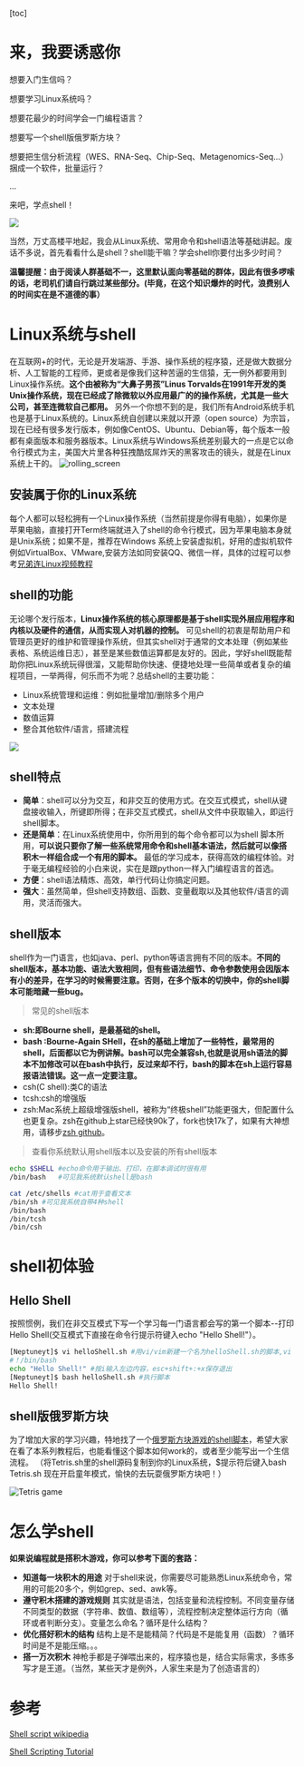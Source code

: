 [toc]
# 来，我要诱惑你
想要入门生信吗？

想要学习Linux系统吗？

想要花最少的时间学会一门编程语言？

想要写一个shell版俄罗斯方块？

想要把生信分析流程（WES、RNA-Seq、Chip-Seq、Metagenomics-Seq...）捆成一个软件，批量运行？

...

来吧，学点shell！

![](https://github.com/neptuneyt/Shell-10-Lessons/blob/master/Lesson1-Introduction/sailer_grandpa.gif)


当然，万丈高楼平地起，我会从Linux系统、常用命令和shell语法等基础讲起。废话不多说，首先看看什么是shell？shell能干嘛？学会shell你要付出多少时间？


**温馨提醒：由于阅读人群基础不一，这里默认面向零基础的群体，因此有很多啰嗦的话，老司机们请自行跳过某些部分。(毕竟，在这个知识爆炸的时代，浪费别人的时间实在是不道德的事）**
# Linux系统与shell
在互联网+的时代，无论是开发端游、手游、操作系统的程序猿，还是做大数据分析、人工智能的工程师，更或者是像我们这种苦逼的生信猿，无一例外都要用到Linux操作系统。**这个由被称为“大鼻子男孩”Linus Torvalds在1991年开发的类Unix操作系统，现在已经成了除微软以外应用最广的的操作系统，尤其是一些大公司，甚至连微软自己都用。** 另外一个你想不到的是，我们所有Android系统手机也是基于Linux系统的。Linux系统自创建以来就以开源（open source）为宗旨，现在已经有很多发行版本，例如像CentOS、Ubuntu、Debian等，每个版本一般都有桌面版本和服务器版本。Linux系统与Windows系统差别最大的一点是它以命令行模式为主，美国大片里各种狂拽酷炫屌炸天的黑客攻击的镜头，就是在Linux系统上干的。
![rolling_screen](https://timgsa.baidu.com/timg?image&quality=80&size=b9999_10000&sec=1559399458493&di=a395ade44dbd4042c74c533ce051661b&imgtype=0&src=http%3A%2F%2Fpic4.zhimg.com%2F50%2Fv2-815b2f66016e4699e59a0a6e7df58adc_hd.gif)
## 安装属于你的Linux系统
每个人都可以轻松拥有一个Linux操作系统（当然前提是你得有电脑），如果你是苹果电脑，直接打开Term终端就进入了shell的命令行模式，因为苹果电脑本身就是Unix系统；如果不是，推荐在Windows 系统上安装虚拟机，好用的虚拟机软件例如VirtualBox、VMware,安装方法如同安装QQ、微信一样，具体的过程可以参考[兄弟连Linux视频教程](https://www.bilibili.com/video/av7797044/?p=5)
## shell的功能
无论哪个发行版本，**Linux操作系统的核心原理都是基于shell实现外层应用程序和内核以及硬件的通信，从而实现人对机器的控制。**  可见shell的初衷是帮助用户和管理员更好的维护和管理操作系统，但其实shell对于通常的文本处理（例如某些表格、系统运维日志），甚至是某些数值运算都是友好的。因此，学好shell既能帮助你把Linux系统玩得很溜，又能帮助你快速、便捷地处理一些简单或者复杂的编程项目，一举两得，何乐而不为呢？总结shell的主要功能：
* Linux系统管理和运维：例如批量增加/删除多个用户
* 文本处理
* 数值运算
* 整合其他软件/语言，搭建流程

![](https://ss2.bdstatic.com/70cFvnSh_Q1YnxGkpoWK1HF6hhy/it/u=4103929619,1992524977&fm=26&gp=0.jpg)

## shell特点
* **简单**：shell可以分为交互，和非交互的使用方式。在交互式模式，shell从键盘接收输入，所键即所得；在非交互式模式，shell从文件中获取输入，即运行shell脚本。
* **还是简单**：在Linux系统使用中，你所用到的每个命令都可以为shell 脚本所用，**可以说只要你了解一些系统常用命令和shell基本语法，然后就可以像搭积木一样组合成一个有用的脚本。** 最低的学习成本，获得高效的编程体验。对于毫无编程经验的小白来说，实在是跟python一样入门编程语言的首选。
* **方便**：shell语法精炼、高效，单行代码让你搞定问题。
* **强大**：虽然简单，但shell支持数组、函数、变量截取以及其他软件/语言的调用，灵活而强大。
## shell版本
shell作为一门语言，也如java、perl、python等语言拥有不同的版本。**不同的shell版本，基本功能、语法大致相同，但有些语法细节、命令参数使用会因版本有小的差异，在学习的时候需要注意。否则，在多个版本的切换中，你的shell脚本可能暗藏一些bug。**
>常见的shell版本

* **sh:即Bourne shell，是最基础的shell。**
* **bash :Bourne-Again SHell，在sh的基础上增加了一些特性，最常用的shell，后面都以它为例讲解。bash可以完全兼容sh,也就是说用sh语法的脚本不加修改可以在bash中执行，反过来却不行，bash的脚本在sh上运行容易报语法错误。这一点一定要注意。**
* csh(C shell):类C的语法
* tcsh:csh的增强版
* zsh:Mac系统上超级增强版shell，被称为“终极shell”功能更强大，但配置什么也更复杂。zsh在github上star已经快90k了，fork也快17k了，如果有大神想用，请移步[zsh github](https://github.com/robbyrussell/oh-my-zsh)。

>查看你系统默认用shell版本以及安装的所有shell版本

```bash
echo $SHELL #echo命令用于输出、打印，在脚本调试时很有用
/bin/bash   #可见我系统默认shell是bash

cat /etc/shells #cat用于查看文本
/bin/sh #可见我系统自带4种shell
/bin/bash
/bin/tcsh
/bin/csh
```

# shell初体验
## Hello Shell
按照惯例，我们在非交互模式下写一个学习每一门语言都会写的第一个脚本--打印Hello Shell(交互模式下直接在命令行提示符键入echo "Hello Shell!"）。
```bash
[Neptuneyt]$ vi helloShell.sh #用vi/vim新建一个名为helloShell.sh的脚本,vi （vim）是linux系统一个强大的文本编辑器
#！/bin/bash
echo "Hello Shell!" #按i输入左边内容，esc+shift+:+x保存退出
[Neptuneyt]$ bash helloShell.sh #执行脚本
Hello Shell!
```
## shell版俄罗斯方块
为了增加大家的学习兴趣，特地找了一个[俄罗斯方块游戏的shell脚本](https://github.com/neptuneyt/Tetris/blob/master/Tetris.sh)，希望大家在看了本系列教程后，也能看懂这个脚本如何work的，或者至少能写出一个生信流程。
（将Tetris.sh里的shell源码复制到你的Linux系统，$提示符后键入bash Tetris.sh
现在开启童年模式，愉快的去玩耍俄罗斯方块吧！）

![Tetris game](https://github.com/neptuneyt/Shell-10-Lessons/blob/master/Lesson1-Introduction/tetris_game.gif)

# 怎么学shell
**如果说编程就是搭积木游戏，你可以参考下面的套路：**
* **知道每一块积木的用途**
对于shell来说，你需要尽可能熟悉Linux系统命令，常用的可能20多个，例如grep、sed、awk等。
* **遵守积木搭建的游戏规则**
其实就是语法，包括变量和流程控制。不同变量存储不同类型的数据（字符串、数值、数组等），流程控制决定整体运行方向（循环或者判断分支）。变量怎么命名？循环是什么结构？
* **优化搭好积木的结构**
结构上是不是能精简？代码是不是能复用（函数）？循环时间是不是能压缩。。。
* **搭一万次积木**
神枪手都是子弹喂出来的，程序猿也是，结合实际需求，多练多写才是王道。（当然，某些天才是例外，人家生来是为了创造语言的）

# 参考
[Shell script wikipedia](https://en.wikipedia.org/wiki/Shell_script)

[Shell Scripting Tutorial](https://www.shellscript.sh/index.html)
